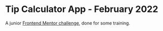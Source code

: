 # Tip Calculator App - February 2022

A junior [Frontend Mentor challenge](https://www.frontendmentor.io/challenges/tip-calculator-app-ugJNGbJUX), done for some training.
